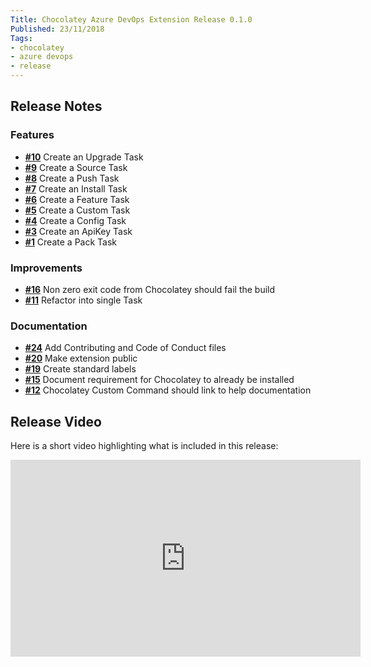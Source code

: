 ```yaml
---
Title: Chocolatey Azure DevOps Extension Release 0.1.0
Published: 23/11/2018
Tags:
- chocolatey
- azure devops
- release
---
```


## Release Notes

### Features

- [__#10__](https://github.com/gep13/chocolatey-azuredevops/issues/10) Create an Upgrade Task
- [__#9__](https://github.com/gep13/chocolatey-azuredevops/issues/9) Create a Source Task
- [__#8__](https://github.com/gep13/chocolatey-azuredevops/issues/8) Create a Push Task
- [__#7__](https://github.com/gep13/chocolatey-azuredevops/issues/7) Create an Install Task
- [__#6__](https://github.com/gep13/chocolatey-azuredevops/issues/6) Create a Feature Task
- [__#5__](https://github.com/gep13/chocolatey-azuredevops/issues/5) Create a Custom Task
- [__#4__](https://github.com/gep13/chocolatey-azuredevops/issues/4) Create a Config Task
- [__#3__](https://github.com/gep13/chocolatey-azuredevops/issues/3) Create an ApiKey Task
- [__#1__](https://github.com/gep13/chocolatey-azuredevops/issues/1) Create a Pack Task

### Improvements

- [__#16__](https://github.com/gep13/chocolatey-azuredevops/issues/16) Non zero exit code from Chocolatey should fail the build
- [__#11__](https://github.com/gep13/chocolatey-azuredevops/issues/11) Refactor into single Task

### Documentation

- [__#24__](https://github.com/gep13/chocolatey-azuredevops/issues/24) Add Contributing and Code of Conduct files
- [__#20__](https://github.com/gep13/chocolatey-azuredevops/issues/20) Make extension public
- [__#19__](https://github.com/gep13/chocolatey-azuredevops/issues/19) Create standard labels
- [__#15__](https://github.com/gep13/chocolatey-azuredevops/issues/15) Document requirement for Chocolatey to already be installed
- [__#12__](https://github.com/gep13/chocolatey-azuredevops/issues/12) Chocolatey Custom Command should link to help documentation

## Release Video

Here is a short video highlighting what is included in this release:

<iframe width="560" height="315" src="https://www.youtube.com/embed/r-YvXx17HQk" frameborder="0" allow="accelerometer; autoplay; clipboard-write; encrypted-media; gyroscope; picture-in-picture" allowfullscreen></iframe>